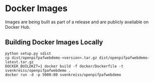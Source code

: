 # Docker Images

Images are being built as part of a release and are publicly available on Docker Hub.


## Building Docker Images Locally

```
python setup.py sdist
cp dist/openpifpafwebdemo-<version>.tar.gz dist/openpifpafwebdemo-latest.tar.gz
DOCKER_BUILDKIT=1 docker build -f docker/Dockerfile -t svenkreiss/openpifpafwebdemo .
docker run -d -p 5000:80 svenkreiss/openpifpafwebdemo
```

